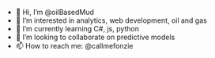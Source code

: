 - 👋 Hi, I’m @oilBasedMud
- 👀 I’m interested in analytics, web development, oil and gas
- 🌱 I’m currently learning C#, js, python
- 💞️ I’m looking to collaborate on predictive models
- 📫 How to reach me: @callmefonzie

<!---
oilBasedMud/oilBasedMud is a ✨ special ✨ repository because its `README.md` (this file) appears on your GitHub profile.
You can click the Preview link to take a look at your changes.
--->
